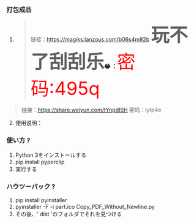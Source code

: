 ### 打包成品
1. > 链接：https://magiks.lanzous.com/b06s4m82b
<font size =  '8' face ="楷体"><b>玩不了刮刮乐</b></font><font color = 'yello'><b>:joy: ：</b></font><font color = 'red' size = '10'>密码:495q</font>
  > 链接：https://share.weiyun.com/tYnpdISH 密码：iytp4e

2. 使用说明：
### 使い方 ?
1. Python 3をインストールする
2. pip install pyperclip
3. 実行する

### ハウツーパック ?
1. pip install pyinstaller
2. pyinstaller -F -i part.ico Copy_PDF_Without_Newline.py
3. その後、' dist 'のフォルダでそれを見つける
